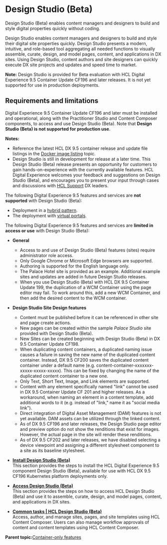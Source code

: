 # Design Studio \(Beta\)

Design Studio \(Beta\) enables content managers and designers to build and style digital properties quickly without coding.

Design Studio enables content managers and designers to build and style their digital site properties quickly. Design Studio presents a modern, intuitive, and role-based tool aggregating all needed functions to visually assemble, curate, design, and model pages, content, and applications in DX sites. Using Design Studio, content authors and site designers can quickly execute DX site projects and updates and speed time to market.

**Note:** Design Studio is provided for Beta evaluation with HCL Digital Experience 9.5 Container Update CF196 and later releases. It is not yet supported for use in production deployments.

## Requirements and limitations

Digital Experience 9.5 Container Update CF196 and later must be installed and operational, along with the Practitioner Studio and Content Composer components, to access and use Design Studio \(Beta\). Note that **Design Studio \(Beta\) is not supported for production use**.

**Notes:**

-   Reference the latest HCL DX 9.5 container release and update file listings in the [Docker image listing](../containerization/docker.md) topic.
-   Design Studio is still in development for release at a later time. This Design Studio \(Beta\) release presents an opportunity for customers to gain hands-on-experience with the currently available features. HCL Digital Experience welcomes your feedback and suggestions on Design Studio \(Beta\), and encourages you to present your input through cases and discussions with [HCL Support](https://support.hcltechsw.com/csm?id=dx_support) DX leaders.

The following Digital Experience 9.5 features and services are **not supported** with Design Studio \(Beta\):

-   Deployment in a [hybrid pattern](../containerization/hybrid_deployment.md).
-   The deployment with [virtual portals](../admin-system/ad_vp.md).

The following Digital Experience 9.5 features and services are **limited in access or use** with Design Studio \(Beta\):

-   **General**

    -   Access to and use of Design Studio \(Beta\) features \(sites\) require administrator role access.
    -   Only Google Chrome or Microsoft Edge browsers are supported.
    -   Authoring is supported for the English language only.
    -   The Palace Hotel site is provided as an example. Additional example sites and updates are added in future Design Studio releases.
    -   When you use Design Studio \(Beta\) with HCL DX 9.5 Container Update 199, the duplication of a WCM Container using the page editor may fail. To work around this, add a new WCM Container, and then add the desired content to the WCM container.

-   **Design Studio Site Design features**

    -   Content must be published before it can be referenced in other site and page create actions.
    -   New pages can be created within the sample *Palace Studio* site provided with Design Studio \(Beta\).
    -   New Sites can be created beginning with Design Studio \(Beta\) in DX 9.5 Container Update CF198.
    -   When duplicating content containers, a duplicated naming issue causes a failure in saving the new name of the duplicated content container. Instead, DX 9.5 CF200 saves the duplicated content container under a default name \(e.g. content-container-xxxxxxx-xxxxx-xxxxx-xxxxx\). This can be fixed by changing the name of the duplicated content container to a new one.
    -   Only Text, Short Text, Image, and Link elements are supported.
    -   Content with any element specifically named "link" cannot be used in DX 9.5 Container Update CF 201 and higher releases. As a workaround, when naming an element in a content template, add additional words to it \(e.g. instead of "link," name it as "social media link"\).
    -   Direct integration of Digital Asset Management \(DAM\) features is not yet available. DAM assets can be utilized through the linked content.
    -   As of DX 9.5 CF196 and later releases, the Design Studio page editor and preview option do not show the renditions that exist for images. However, the actual page in the site will render these renditions.
    -   As of DX 9.5 CF202 and later releases, we have disabled selecting a device viewpoint and assigning a different stylesheet component to a site as its baseline stylesheet.

-   **[Install Design Studio \(Beta\)](../design_studio/design_studio_installing.md)**  
This section provides the steps to install the HCL Digital Experience 9.5 component Design Studio \(Beta\), available for use with HCL DX 9.5 CF196 Kubernetes platform deployments only.
-   **[Access Design Studio \(Beta\)](../design_studio/access_sites_overview.md)**  
This section provides the steps on how to access HCL Design Studio \(Beta\) and use it to assemble, curate, design, and model pages, content, and applications in DX sites.
-   **[Common tasks \| HCL Design Studio \(Beta\)](../design_studio/design_studio_common_tasks.md)**  
Access, author, and manage sites, pages, and site templates using HCL Content Composer. Users can also manage workflow approvals of content and content templates using HCL Content Composer.

**Parent topic:**[Container-only features](../containerization/container_only_features.md)

